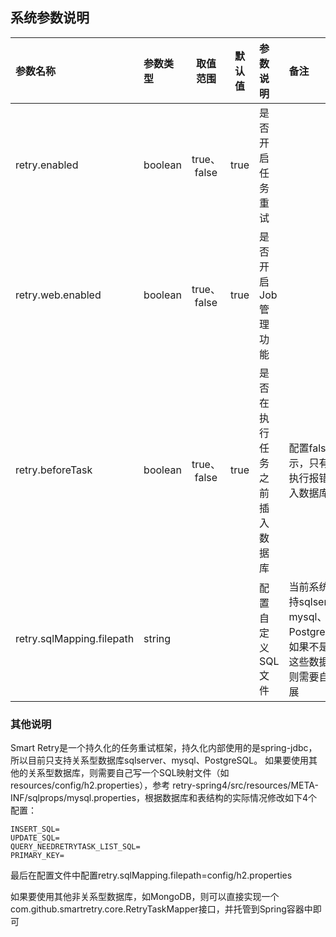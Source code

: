 ## 系统参数说明

|参数名称|参数类型|取值范围|默认值|参数说明|备注|
|:-----|:----|:----:|:----:|:----|:----|
| retry.enabled |boolean| true、false | true | 是否开启任务重试 |  |
| retry.web.enabled |boolean| true、false | true | 是否开启Job管理功能 |  |
| retry.beforeTask | boolean | true、false | true | 是否在执行任务之前插入数据库 |配置false则表示，只有任务执行报错才插入数据库|
| retry.sqlMapping.filepath | string |  |  | 配置自定义SQL文件 |当前系统只支持sqlserver、mysql、PostgreSQL，如果不是使用这些数据库，则需要自己扩展|

### 其他说明
Smart Retry是一个持久化的任务重试框架，持久化内部使用的是spring-jdbc，所以目前只支持关系型数据库sqlserver、mysql、PostgreSQL。
如果要使用其他的关系型数据库，则需要自己写一个SQL映射文件（如 resources/config/h2.properties），参考 retry-spring4/src/resources/META-INF/sqlprops/mysql.properties，根据数据库和表结构的实际情况修改如下4个配置：
    
    INSERT_SQL=
    UPDATE_SQL=
    QUERY_NEEDRETRYTASK_LIST_SQL=
    PRIMARY_KEY=
    
最后在配置文件中配置retry.sqlMapping.filepath=config/h2.properties

如果要使用其他非关系型数据库，如MongoDB，则可以直接实现一个com.github.smartretry.core.RetryTaskMapper接口，并托管到Spring容器中即可